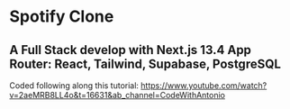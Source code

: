 # Spotify Clone

## A Full Stack develop with Next.js 13.4 App Router: React, Tailwind, Supabase, PostgreSQL

Coded following along this tutorial: https://www.youtube.com/watch?v=2aeMRB8LL4o&t=16631&ab_channel=CodeWithAntonio
